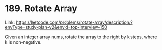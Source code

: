 # 189. Rotate Array

Link: https://leetcode.com/problems/rotate-array/description/?envType=study-plan-v2&envId=top-interview-150

Given an integer array nums, rotate the array to the right by k steps, where k is non-negative.
